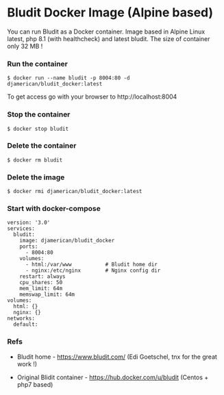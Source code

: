 # Bludit Docker Image (Alpine based)
You can run Bludit as a Docker container. Image based in Alpine Linux latest, php 8.1 (with healthcheck) and latest bludit. The size of container only 32 MB !


### Run the container

```
$ docker run --name bludit -p 8004:80 -d djamerican/bludit_docker:latest
```

To get access go with your browser to http://localhost:8004

### Stop the container

```
$ docker stop bludit
```

### Delete the container

```
$ docker rm bludit
```

### Delete the image

```
$ docker rmi djamerican/bludit_docker:latest
```

### Start with docker-compose

```
version: '3.0'
services:
  bludit:
    image: djamerican/bludit_docker
    ports:
      - 8004:80
    volumes:
      - html:/var/www           # Bludit home dir
      - nginx:/etc/nginx        # Nginx config dir
    restart: always
    cpu_shares: 50
    mem_limit: 64m
    memswap_limit: 64m
volumes:
  html: {}
  nginx: {}
networks:
  default:
```

### Refs
- Bludit home - https://www.bludit.com/ (Edi Goetschel, tnx for the great work !)

- Original Blidit container - https://hub.docker.com/u/bludit (Centos + php7 based)

